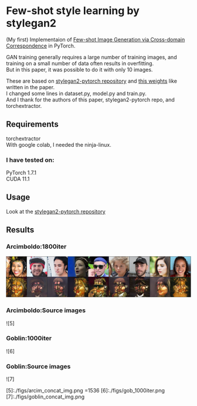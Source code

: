# Few-shot style learning by stylegan2

(My first) Implementaion of [Few-shot Image Generation via Cross-domain Correspondence][1] in PyTorch.


GAN training generally requires a large number of training images, and training on a small number of data often results in overfitting.   
But in this paper, it was possible to do it with only 10 images.  


These are based on [stylegan2-pytorch repository][2] and [this weights][3] like written in the paper.  
I changed some lines in dataset.py, model.py and train.py.  
And I thank for the authors of this paper, stylegan2-pytorch repo, and torchextractor.  


## Requirements
torchextractor  
With google colab, I needed the ninja-linux.  
### I have tested on:
PyTorch 1.7.1  
CUDA 11.1  

## Usage 
Look at the [stylegan2-pytorch repository][2]  


## Results 
### Arcimboldo:1800iter   
![4] 

### Arcimboldo:Source images   
![5]

### Goblin:1000iter  
![6]

### Goblin:Source images  
![7] 


[1]:https://arxiv.org/pdf/2104.06820.pdf
[2]:https://github.com/rosinality/stylegan2-pytorch
[3]:https://drive.google.com/file/d/1PQutd-JboOCOZqmd95XWxWrO8gGEvRcO/
[4]:./figs/arcim_551800.png
[5]:./figs/arcim_concat_img.png =1536
[6]:./figs/gob_1000iter.png
[7]:./figs/goblin_concat_img.png

